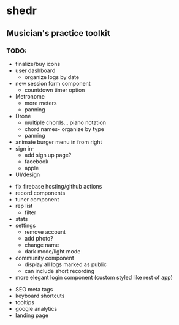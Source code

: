 # shedr
## Musician's practice toolkit

### TODO:

<!-- * redux/context  -->
<!-- * reincorporate logo -->
* finalize/buy icons
* user dashboard
  <!-- * if no logs show "you have no logs make some" -->
  <!-- * make into protected route -->
  <!-- * adjust styles
  * adjust log styles -->
  * organize logs by date
  <!-- * update log -->
  <!-- * add photo -->
* new session form component
  <!-- * if timer not set to 0 and timer and form inputs/state are not equal => prompt which time would you like to use?
  * or add to confirm page what you'll be logging -->
  * countdown timer option
  <!-- * set start time on timer start -->
  <!-- * fix date for db -->
  <!-- * stop and pause timer then set time before submit -->
  <!-- * redirect to login or practice log on submit -->
  <!-- * modal windows on timer
    * new session
    * are you sure you want to stop?
    * are you sure you want to submit? show contents of log -->
* Metronome
  <!-- * volume -->
  * more meters
  <!-- * implement polyrhythm UI -->
  <!-- * tap tempo -->
  * panning
* Drone
  * multiple chords... piano notation 
  * chord names- organize by type
  * panning 
  <!-- * slider- when you click it doesn't adjust tempo.. only sliding works -->
* animate burger menu in from right
* sign in- 
  * add sign up page?
  * facebook
  * apple
  <!-- * try popup to login because losing state with redirect -->
* UI/design
<!-- * remove netlify -->
* fix firebase hosting/github actions
* record components
* tuner component
* rep list
  * filter
* stats
* settings
  * remove account
  * add photo?
  * change name
  * dark mode/light mode
* community component
  * display all logs marked as public
  * can include short recording
* more elegant login component (custom styled like rest of app)
<!-- * meta tags (social, favicon, etc) -->
* SEO meta tags
* keyboard shortcuts
* tooltips
* google analytics
* landing page